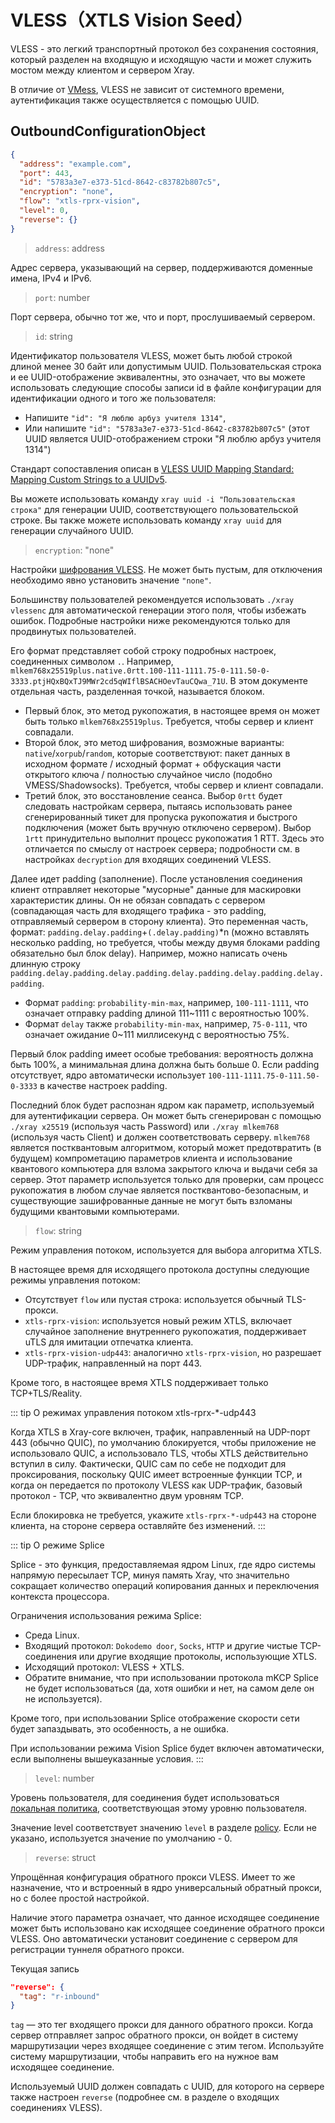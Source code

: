 # VLESS（XTLS Vision Seed）

VLESS - это легкий транспортный протокол без сохранения состояния, который разделен на входящую и исходящую части и может служить мостом между клиентом и сервером Xray.

В отличие от [VMess](./vmess.md), VLESS не зависит от системного времени, аутентификация также осуществляется с помощью UUID.

## OutboundConfigurationObject


```json
{
  "address": "example.com",
  "port": 443,
  "id": "5783a3e7-e373-51cd-8642-c83782b807c5",
  "encryption": "none",
  "flow": "xtls-rprx-vision",
  "level": 0,
  "reverse": {}
}
```

> `address`: address

Адрес сервера, указывающий на сервер, поддерживаются доменные имена, IPv4 и IPv6.

> `port`: number

Порт сервера, обычно тот же, что и порт, прослушиваемый сервером.

> `id`: string

Идентификатор пользователя VLESS, может быть любой строкой длиной менее 30 байт или допустимым UUID.
Пользовательская строка и ее UUID-отображение эквивалентны, это означает, что вы можете использовать следующие способы записи id в файле конфигурации для идентификации одного и того же пользователя:

- Напишите `"id": "Я люблю арбуз учителя 1314"`,
- Или напишите `"id": "5783a3e7-e373-51cd-8642-c83782b807c5"` (этот UUID является UUID-отображением строки "Я люблю арбуз учителя 1314")

Стандарт сопоставления описан в [VLESS UUID Mapping Standard: Mapping Custom Strings to a UUIDv5](https://github.com/XTLS/Xray-core/issues/158).

Вы можете использовать команду `xray uuid -i "Пользовательская строка"` для генерации UUID, соответствующего пользовательской строке. Вы также можете использовать команду `xray uuid` для генерации случайного UUID.

> `encryption`: "none"

Настройки [шифрования VLESS](https://github.com/XTLS/Xray-core/pull/5067). Не может быть пустым, для отключения необходимо явно установить значение `"none"`.

Большинству пользователей рекомендуется использовать `./xray vlessenc` для автоматической генерации этого поля, чтобы избежать ошибок. Подробные настройки ниже рекомендуются только для продвинутых пользователей.

Его формат представляет собой строку подробных настроек, соединенных символом `.`. Например, `mlkem768x25519plus.native.0rtt.100-111-1111.75-0-111.50-0-3333.ptjHQxBQxTJ9MWr2cd5qWIflBSACHOevTauCQwa_71U`. В этом документе отдельная часть, разделенная точкой, называется блоком.

- Первый блок, это метод рукопожатия, в настоящее время он может быть только `mlkem768x25519plus`. Требуется, чтобы сервер и клиент совпадали.
- Второй блок, это метод шифрования, возможные варианты: `native`/`xorpub`/`random`, которые соответствуют: пакет данных в исходном формате / исходный формат + обфускация части открытого ключа / полностью случайное число (подобно VMESS/Shadowsocks). Требуется, чтобы сервер и клиент совпадали.
- Третий блок, это восстановление сеанса. Выбор `0rtt` будет следовать настройкам сервера, пытаясь использовать ранее сгенерированный тикет для пропуска рукопожатия и быстрого подключения (может быть вручную отключено сервером). Выбор `1rtt` принудительно выполнит процесс рукопожатия 1 RTT. Здесь это отличается по смыслу от настроек сервера; подробности см. в настройках `decryption` для входящих соединений VLESS.

Далее идет padding (заполнение). После установления соединения клиент отправляет некоторые "мусорные" данные для маскировки характеристик длины. Он не обязан совпадать с сервером (совпадающая часть для входящего трафика - это padding, отправляемый сервером в сторону клиента). Это переменная часть, формат: `padding.delay.padding`+`(.delay.padding)`*n (можно вставлять несколько padding, но требуется, чтобы между двумя блоками padding обязательно был блок delay). Например, можно написать очень длинную строку `padding.delay.padding.delay.padding.delay.padding.delay.padding.delay.padding`.

- Формат `padding`: `probability-min-max`, например, `100-111-1111`, что означает отправку padding длиной 111~1111 с вероятностью 100%.
- Формат `delay` также `probability-min-max`, например, `75-0-111`, что означает ожидание 0~111 миллисекунд с вероятностью 75%.

Первый блок padding имеет особые требования: вероятность должна быть 100%, а минимальная длина должна быть больше 0. Если padding отсутствует, ядро автоматически использует `100-111-1111.75-0-111.50-0-3333` в качестве настроек padding.

Последний блок будет распознан ядром как параметр, используемый для аутентификации сервера. Он может быть сгенерирован с помощью `./xray x25519` (используя часть Password) или `./xray mlkem768` (используя часть Client) и должен соответствовать серверу. `mlkem768` является постквантовым алгоритмом, который может предотвратить (в будущем) компрометацию параметров клиента и использование квантового компьютера для взлома закрытого ключа и выдачи себя за сервер. Этот параметр используется только для проверки, сам процесс рукопожатия в любом случае является постквантово-безопасным, и существующие зашифрованные данные не могут быть взломаны будущими квантовыми компьютерами.

> `flow`: string

Режим управления потоком, используется для выбора алгоритма XTLS.

В настоящее время для исходящего протокола доступны следующие режимы управления потоком:

- Отсутствует `flow` или пустая строка: используется обычный TLS-прокси.
- `xtls-rprx-vision`: используется новый режим XTLS, включает случайное заполнение внутреннего рукопожатия, поддерживает uTLS для имитации отпечатка клиента.
- `xtls-rprx-vision-udp443`: аналогично `xtls-rprx-vision`, но разрешает UDP-трафик, направленный на порт 443.

Кроме того, в настоящее время XTLS поддерживает только TCP+TLS/Reality.

<!-- prettier-ignore -->
::: tip О режимах управления потоком xtls-rprx-*-udp443

Когда XTLS в Xray-core включен, трафик, направленный на UDP-порт 443 (обычно QUIC), по умолчанию блокируется, чтобы приложение не использовало QUIC, а использовало TLS, чтобы XTLS действительно вступил в силу. Фактически, QUIC сам по себе не подходит для проксирования, поскольку QUIC имеет встроенные функции TCP, и когда он передается по протоколу VLESS как UDP-трафик, базовый протокол - TCP, что эквивалентно двум уровням TCP.

Если блокировка не требуется, укажите `xtls-rprx-*-udp443` на стороне клиента, на стороне сервера оставляйте без изменений.
:::

::: tip О режиме Splice

Splice - это функция, предоставляемая ядром Linux, где ядро системы напрямую пересылает TCP, минуя память Xray, что значительно сокращает количество операций копирования данных и переключения контекста процессора.

Ограничения использования режима Splice:

- Среда Linux.
- Входящий протокол: `Dokodemo door`, `Socks`, `HTTP` и другие чистые TCP-соединения или другие входящие протоколы, использующие XTLS.
- Исходящий протокол: VLESS + XTLS.
- Обратите внимание, что при использовании протокола mKCP Splice не будет использоваться (да, хотя ошибки и нет, на самом деле он не используется).

Кроме того, при использовании Splice отображение скорости сети будет запаздывать, это особенность, а не ошибка.

При использовании режима Vision Splice будет включен автоматически, если выполнены вышеуказанные условия.
:::

> `level`: number

Уровень пользователя, для соединения будет использоваться [локальная политика](../policy.md#levelpolicyobject), соответствующая этому уровню пользователя.

Значение level соответствует значению `level` в разделе [policy](../policy.md#policyobject). Если не указано, используется значение по умолчанию - 0.

> `reverse`: struct

Упрощённая конфигурация обратного прокси VLESS. Имеет то же назначение, что и встроенный в ядро универсальный обратный прокси, но с более простой настройкой.

Наличие этого параметра означает, что данное исходящее соединение может быть использовано как исходящее соединение обратного прокси VLESS. Оно автоматически установит соединение с сервером для регистрации туннеля обратного прокси.

Текущая запись

```json
"reverse": {
  "tag": "r-inbound"
}
```

`tag` — это тег входящего прокси для данного обратного прокси. Когда сервер отправляет запрос обратного прокси, он войдет в систему маршрутизации через входящее соединение с этим тегом. Используйте систему маршрутизации, чтобы направить его на нужное вам исходящее соединение.

Используемый UUID должен совпадать с UUID, для которого на сервере также настроен `reverse` (подробнее см. в разделе о входящих соединениях VLESS).
